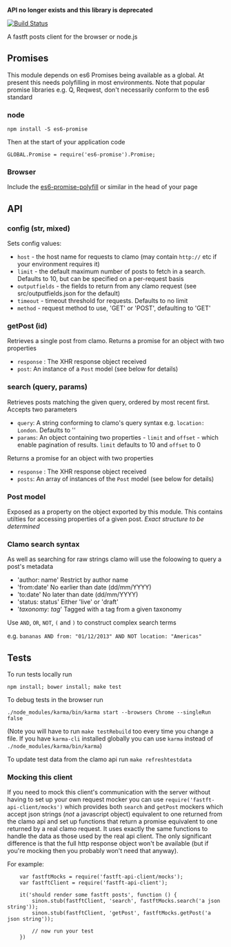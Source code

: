 **API no longer exists and this library is deprecated**

[![Build Status](https://travis-ci.org/Financial-Times/fastft-api-client.svg?branch=outputfields-tests)](https://travis-ci.org/Financial-Times/fastft-api-client)

A fastft posts client for the browser or node.js

## Promises

This module depends on es6 Promises being available as a global. At present this needs polyfilling in most environments. Note that popular promise libraries e.g. Q, Reqwest, don't necessarily conform to the es6 standard

### node

    npm install -S es6-promise

Then at the start of your application code

    GLOBAL.Promise = require('es6-promise').Promise;

### Browser

Include the [es6-promise-polyfill](http://s3.amazonaws.com/es6-promises/promise-1.0.0.min.js) or similar in the head of your page

## API

### config (str, mixed)

Sets config values:

* `host`  - the host name for requests to clamo (may contain `http://` etc if your environment requires it)
* `limit`  - the default maximum number of posts to fetch in a search. Defaults to 10, but can be specified on a per-request basis
* `outputfields` - the fields to return from any clamo request (see src/outputfields.json for the default)
* `timeout` - timeout threshold for requests. Defaults to no limit
* `method` - request method to use, 'GET' or 'POST', defaulting to 'GET'

### getPost (id)

Retrieves a single post from clamo. Returns a promise for an object with two properties

 * `response` : The XHR response object received
 * `post`: An instance of a `Post` model (see below for details) 

### search (query, params)

Retrieves posts matching the given query, ordered by most recent first. Accepts two parameters

 * `query`: A string conforming to clamo's query syntax e.g. `location: London`. Defaults to ''
 * `params`: An object containing two properties - `limit` and `offset` - which enable pagination of results. `limit` defaults to 10 and `offset` to 0

Returns a promise for an object with two properties

 * `response` : The XHR response object received
 * `posts`: An array of instances of the `Post` model (see below for details) 

### Post model

Exposed as a property on the object exported by this module. This contains utilties for accessing properties of a given post. *Exact structure to be determined*

### Clamo search syntax

As well as searching for raw strings clamo will use the foloowing to query a post's metadata

* 'author: name' Restrict by author name
* 'from:date' No earlier than date (dd/mm/YYYY)
* 'to:date' No later than date (dd/mm/YYYY)
* 'status: status' Either 'live' or 'draft'
* '*taxonomy: tag*' Tagged with a tag from a given taxonomy

Use `AND`, `OR`, `NOT`, `(` and `)` to construct complex search terms

e.g. `bananas AND from: "01/12/2013" AND NOT location: "Americas"`

## Tests

To run tests locally run

    npm install; bower install; make test

To debug tests in the browser run

    ./node_modules/karma/bin/karma start --browsers Chrome --singleRun false

(Note you will have to run `make testRebuild` too every time you change a file. If you have `karma-cli` installed globally you can use `karma` instead of `./node_modules/karma/bin/karma`)

To update test data from the clamo api run `make refreshtestdata`

### Mocking this client

If you need to mock this client's communication with the server without having to set up your own request mocker you can use `require('fastft-api-client/mocks')` which provides both `search` and `getPost` mockers which accept json strings (*not* a javascript object) equivalent to one returned from the clamo api and set up functions that return a promise equivalent to one returned by a real clamo request. It uses exactly the same functions to handle the data as those used by the real api client. The only significant difference is that the full http response object won't be available (but if you're mocking then you probably won't need that anyway).

For example: 

```
    var fastftMocks = require('fastft-api-client/mocks');
    var fastftClient = require('fastft-api-client');

    it('should render some fastft posts', function () {
        sinon.stub(fastftClient, 'search', fastftMocks.search('a json string'));
        sinon.stub(fastftClient, 'getPost', fastftMocks.getPost('a json string'));

        // now run your test     
    })
```
